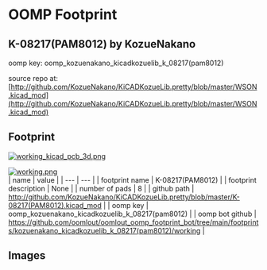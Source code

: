 # OOMP Footprint  
## K-08217(PAM8012)  by KozueNakano  
  
oomp key: oomp_kozuenakano_kicadkozuelib_k_08217(pam8012)  
  
source repo at: [http://github.com/KozueNakano/KiCADKozueLib.pretty/blob/master/WSON.kicad_mod](http://github.com/KozueNakano/KiCADKozueLib.pretty/blob/master/WSON.kicad_mod)  
## Footprint  
  
[![working_kicad_pcb_3d.png](working_kicad_pcb_3d_600.png)](working_kicad_pcb_3d.png)  
  
[![working.png](working_600.png)](working.png)  
| name | value | 
| --- | --- | 
| footprint name | K-08217(PAM8012) | 
| footprint description | None | 
| number of pads | 8 | 
| github path | http://github.com/KozueNakano/KiCADKozueLib.pretty/blob/master/K-08217(PAM8012).kicad_mod | 
| oomp key | oomp_kozuenakano_kicadkozuelib_k_08217(pam8012) | 
| oomp bot github | https://github.com/oomlout/oomlout_oomp_footprint_bot/tree/main/footprints/kozuenakano_kicadkozuelib_k_08217(pam8012)/working | 
## Images  
